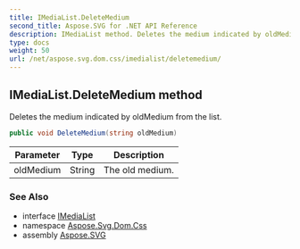 ```yaml
---
title: IMediaList.DeleteMedium
second_title: Aspose.SVG for .NET API Reference
description: IMediaList method. Deletes the medium indicated by oldMedium from the list
type: docs
weight: 50
url: /net/aspose.svg.dom.css/imedialist/deletemedium/
---
```

## IMediaList.DeleteMedium method

Deletes the medium indicated by oldMedium from the list.

```csharp
public void DeleteMedium(string oldMedium)
```

| Parameter | Type | Description |
| --- | --- | --- |
| oldMedium | String | The old medium. |

### See Also

* interface [IMediaList](../)
* namespace [Aspose.Svg.Dom.Css](../../imedialist/)
* assembly [Aspose.SVG](../../../)
